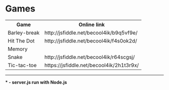 # Games
<table>
  <tr>
    <th>Game</th>
    <th>Online link</th>
  </tr>
	<tr>
		<td>Barley-break</td>
		<td>http://jsfiddle.net/becool4ik/b9q5vf9e/</td>
	</tr>
	<tr>
		<td>Hit The Dot</td>
		<td>http://jsfiddle.net/becool4ik/f4s0ok2d/</td>
	</tr>
	<tr>
		<td>Memory</td>
		<td></td>
	</tr>
	<tr>
		<td>Snake</td>
		<td>http://jsfiddle.net/becool4ik/r64scgsj/</td>
	</tr>
	<tr>
		<td>Tic-tac-toe</td>
		<td>https://jsfiddle.net/becool4ik/2h1t3r9x/</td>
	</tr>
</table>
<hr>

<b>* - server.js run with Node.js</b>
